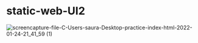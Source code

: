 # static-web-UI2


![screencapture-file-C-Users-saura-Desktop-practice-index-html-2022-01-24-21_41_59 (1)](https://user-images.githubusercontent.com/98261745/150820387-97596a13-78a1-47e6-894f-6dde30e84257.png)
